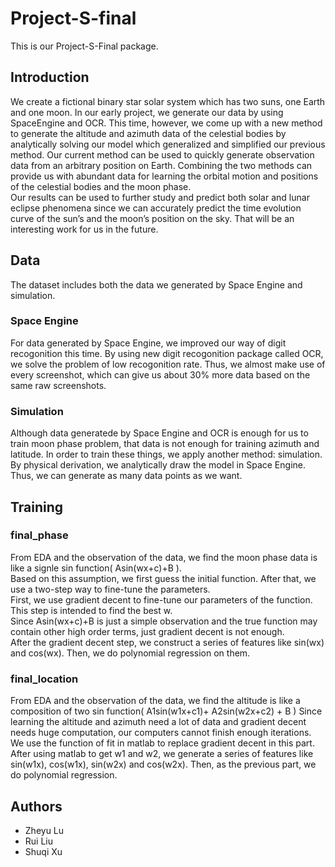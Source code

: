 # Project-S-final
This is our Project-S-Final package.<br>

## Introduction
We create a fictional binary star solar system which has two suns, one Earth and one moon. In our
early project, we generate our data by using SpaceEngine and OCR. This time, however, we come up
with a new method to generate the altitude and azimuth data of the celestial bodies by analytically
solving our model which generalized and simplified our previous method. Our current method can
be used to quickly generate observation data from an arbitrary position on Earth. Combining the
two methods can provide us with abundant data for learning the orbital motion and positions of the
celestial bodies and the moon phase.<br>
Our results can be used to further study and predict both solar and lunar eclipse phenomena since we
can accurately predict the time evolution curve of the sun’s and the moon’s position on the sky. That
will be an interesting work for us in the future.<br>
## Data
The dataset includes both the data we generated by Space Engine and simulation.<br>
### Space Engine
For data generated by Space Engine, we improved our way of digit recogonition this time.
By using new digit recogonition package called OCR, we solve the problem of low recogonition rate.
Thus, we almost make use of every screenshot, which can give us about 30% more data based on the same raw screenshots.
### Simulation
Although data generatede by Space Engine and OCR is enough for us to train moon phase problem, 
that data is not enough for training azimuth and latitude. In order to train these things, 
we apply another method: simulation. By physical derivation, we analytically draw the model in Space Engine.
Thus, we can generate as many data points as we want.

## Training
### final_phase
From EDA and the observation of the data, we find the moon phase data is like a signle sin function( Asin(wx+c)+B ).<br>
Based on this assumption, we first guess the initial function. After that, we use a two-step way to fine-tune the parameters.<br>
First, we use gradient decent to fine-tune our parameters of the function. This step is intended to find the best w.<br>
Since Asin(wx+c)+B is just a simple observation and the true function may contain other high order terms, just gradient decent is not enough.<br>
After the gradient decent step, we construct a series of features like sin(wx) and cos(wx). Then, we do polynomial regression on them.

### final_location
From EDA and the observation of the data, we find the altitude is like a composition of two sin function( A1sin(w1x+c1)+ A2sin(w2x+c2) + B )
Since learning the altitude and azimuth need a lot of data and gradient decent needs huge computation, our computers cannot finish enough iterations.<br>
We use the function of fit in matlab to replace gradient decent in this part. <br>
After using matlab to get w1 and w2, we generate a series of features like sin(w1x), cos(w1x), sin(w2x) and cos(w2x). Then, as the previous part, we do polynomial regression.

## Authors
* Zheyu Lu   
* Rui Liu   
* Shuqi Xu
